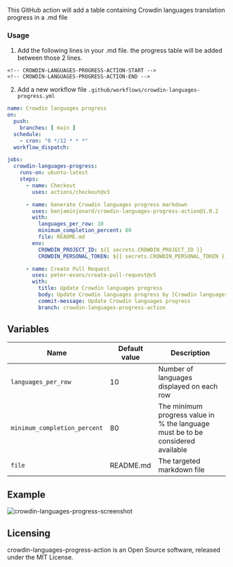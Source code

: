 This GitHub action will add a table containing Crowdin languages translation progress in a .md file

### Usage

1. Add the following lines in your .md file. the progress table will be added between those 2 lines.
```
<!-- CROWDIN-LANGUAGES-PROGRESS-ACTION-START -->
<!-- CROWDIN-LANGUAGES-PROGRESS-ACTION-END -->
```

2. Add a new workflow file `.github/workflows/crowdin-languages-progress.yml`

```yaml
name: Crowdin languages progress
on:
  push:
    branches: [ main ]
  schedule:
    - cron: "0 */12 * * *"
  workflow_dispatch:

jobs:
  crowdin-languages-progress:
    runs-on: ubuntu-latest
    steps:
      - name: Checkout
        uses: actions/checkout@v3

      - name: Generate Crowdin languages progress markdown
        uses: benjaminjonard/crowdin-languages-progress-action@1.0.2
        with:
          languages_per_row: 10
          minimum_completion_percent: 80
          file: README.md
        env:
          CROWDIN_PROJECT_ID: ${{ secrets.CROWDIN_PROJECT_ID }}
          CROWDIN_PERSONAL_TOKEN: ${{ secrets.CROWDIN_PERSONAL_TOKEN }}

      - name: Create Pull Request
        uses: peter-evans/create-pull-request@v5
        with:
          title: Update Crowdin languages progress
          body: Update Crowdin languages progress by [Crowdin languages progress](https://github.com/benjaminjonard/crowdin-languages-progress-action) GitHub action
          commit-message: Update Crowdin languages progress
          branch: crowdin-languages-progress-action
```

## Variables

| Name                         | Default value | Description                                                                     |
|------------------------------|---------------|---------------------------------------------------------------------------------|
| `languages_per_row`          | 10            | Number of languages displayed on each row                                       |
| `minimum_completion_percent` | 80            | The minimum progress value in % the language must be to be considered available |
| `file`                       | README.md     | The targeted markdown file                                                      |

## Example

![crowdin-languages-progress-screenshot](https://user-images.githubusercontent.com/20560781/232151800-2981a8d6-86ef-4cbc-874b-c604ff3cf8e6.png)


## Licensing
crowdin-languages-progress-action is an Open Source software, released under the MIT License. 


